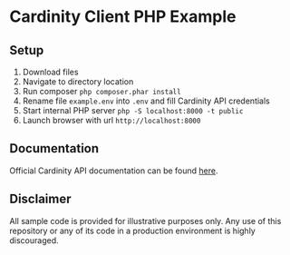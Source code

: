# Cardinity Client PHP Example

## Setup
1. Download files
2. Navigate to directory location
3. Run composer `php composer.phar install`
4. Rename file `example.env` into `.env` and fill Cardinity API credentials
5. Start internal PHP server `php -S localhost:8000 -t public`
6. Launch browser with url `http://localhost:8000`

## Documentation
Official Cardinity API documentation can be found [here](https://developers.cardinity.com/api/v1/).

## Disclaimer
All sample code is provided for illustrative purposes only. Any use of this repository or any of its code in a production environment is highly discouraged.
